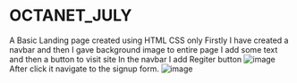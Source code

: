 # OCTANET_JULY
A Basic Landing page created using HTML CSS only
Firstly I have created a navbar and then I gave background image to entire page
I add some text and then a button to visit site
In the navbar I add Regiter button
![image](https://github.com/sowjanya5051/OCTANET_JULY/assets/112219433/dc0d6077-e15b-423f-bd38-235f0f7e7556)
After click it navigate to the signup form.
![image](https://github.com/sowjanya5051/OCTANET_JULY/assets/112219433/92fe4276-f0ed-4096-9d1d-a2d05f463166)
